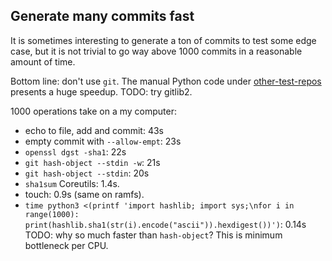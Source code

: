 ## Generate many commits fast

It is sometimes interesting to generate a ton of commits to test some edge case, but it is not trivial to go way above 1000 commits in a reasonable amount of time.

Bottom line: don't use `git`. The manual Python code under [other-test-repos](other-test-repos/) presents a huge speedup. TODO: try gitlib2.

1000 operations take on a my computer:

- echo to file, add and commit: 43s
- empty commit with `--allow-empt`: 23s
- `openssl dgst -sha1`: 22s
- `git hash-object --stdin -w`: 21s
- `git hash-object --stdin`: 20s
- `sha1sum` Coreutils: 1.4s.
- touch: 0.9s (same on ramfs).
- `time python3 <(printf 'import hashlib; import sys;\nfor i in range(1000): print(hashlib.sha1(str(i).encode("ascii")).hexdigest())')`: 0.14s TODO: why so much faster than `hash-object`? This is minimum bottleneck per CPU.
